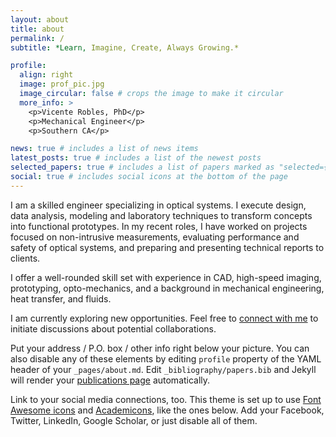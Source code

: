```yaml
---
layout: about
title: about
permalink: /
subtitle: *Learn, Imagine, Create, Always Growing.*

profile:
  align: right
  image: prof_pic.jpg
  image_circular: false # crops the image to make it circular
  more_info: >
    <p>Vicente Robles, PhD</p>
    <p>Mechanical Engineer</p>
    <p>Southern CA</p>

news: true # includes a list of news items
latest_posts: true # includes a list of the newest posts
selected_papers: true # includes a list of papers marked as "selected={true}"
social: true # includes social icons at the bottom of the page
---
```


I am a skilled engineer specializing in optical systems. I execute design, data analysis, modeling and laboratory techniques to transform concepts into functional prototypes. In my recent roles, I have worked on projects focused on non-intrusive measurements, evaluating performance and safety of optical systems, and preparing and presenting technical reports to clients. 

I offer a well-rounded skill set with experience in CAD, high-speed imaging, prototyping, opto-mechanics, and a background in mechanical engineering, heat transfer, and fluids. 

I am currently exploring new opportunities. Feel free to [connect with me](https://www.linkedin.com/in/roblesvicente/) to initiate discussions about potential collaborations.

Put your address / P.O. box / other info right below your picture. You can also disable any of these elements by editing `profile` property of the YAML header of your `_pages/about.md`. Edit `_bibliography/papers.bib` and Jekyll will render your [publications page](/al-folio/publications/) automatically.

Link to your social media connections, too. This theme is set up to use [Font Awesome icons](https://fontawesome.com/) and [Academicons](https://jpswalsh.github.io/academicons/), like the ones below. Add your Facebook, Twitter, LinkedIn, Google Scholar, or just disable all of them.

